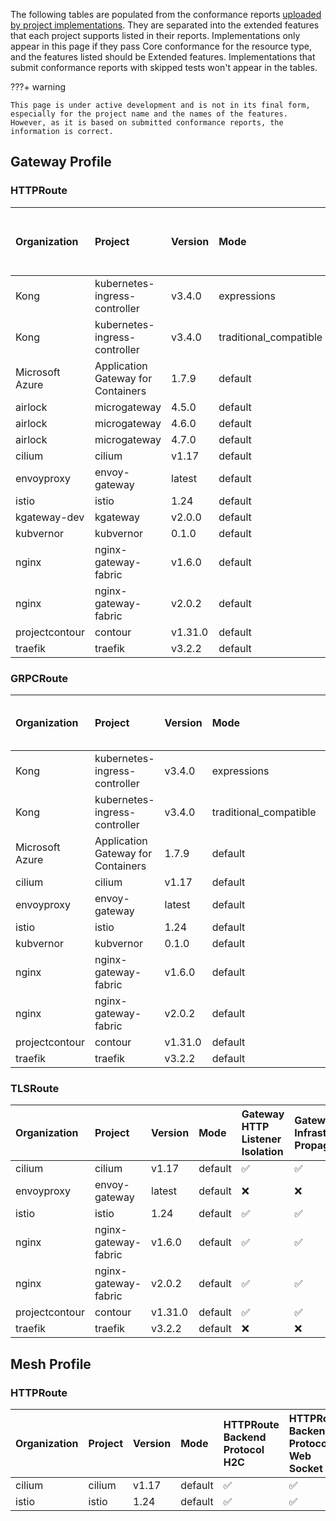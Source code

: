 
The following tables are populated from the conformance reports [uploaded by project implementations](https://github.com/kubernetes-sigs/gateway-api/tree/main/conformance/reports). They are separated into the extended features that each project supports listed in their reports.
Implementations only appear in this page if they pass Core conformance for the resource type, and the features listed should be Extended features. Implementations that submit conformance reports with skipped tests won't appear in the tables.



???+ warning


    This page is under active development and is not in its final form,
    especially for the project name and the names of the features.
    However, as it is based on submitted conformance reports, the information is correct.


## Gateway Profile

### HTTPRoute

| Organization    | Project                            | Version   | Mode                   | HTTPRoute Host Rewrite   | HTTPRoute Method Matching   | HTTPRoute Path Rewrite   | HTTPRoute Query Param Matching   | HTTPRoute Response Header Modification   | HTTPRoute Destination Port Matching   | HTTPRoute Path Redirect   | HTTPRoute Port Redirect   | HTTPRoute Scheme Redirect   | Gateway Infrastructure Propagation   | Gateway Port 8080   | HTTPRoute Backend Protocol H2C   | HTTPRoute Backend Protocol Web Socket   | HTTPRoute Backend Timeout   | HTTPRoute Parent Ref Port   | HTTPRoute Request Timeout   | Gateway HTTP Listener Isolation   | Gateway Static Addresses   | HTTPRoute Backend Request Header Modification   | HTTPRoute Request Mirror   | HTTPRoute Request Multiple Mirrors   |
|:----------------|:-----------------------------------|:----------|:-----------------------|:-------------------------|:----------------------------|:-------------------------|:---------------------------------|:-----------------------------------------|:--------------------------------------|:--------------------------|:--------------------------|:----------------------------|:-------------------------------------|:--------------------|:---------------------------------|:----------------------------------------|:----------------------------|:----------------------------|:----------------------------|:----------------------------------|:---------------------------|:------------------------------------------------|:---------------------------|:-------------------------------------|
| Kong            | kubernetes-ingress-controller      | v3.4.0    | expressions            | :white_check_mark:       | :white_check_mark:          | :white_check_mark:       | :white_check_mark:               | :white_check_mark:                       | :x:                                   | :x:                       | :x:                       | :x:                         | :x:                                  | :x:                 | :x:                              | :x:                                     | :x:                         | :x:                         | :x:                         | :x:                               | :x:                        | :x:                                             | :x:                        | :x:                                  |
| Kong            | kubernetes-ingress-controller      | v3.4.0    | traditional_compatible | :white_check_mark:       | :white_check_mark:          | :white_check_mark:       | :white_check_mark:               | :white_check_mark:                       | :x:                                   | :x:                       | :x:                       | :x:                         | :x:                                  | :x:                 | :x:                              | :x:                                     | :x:                         | :x:                         | :x:                         | :x:                               | :x:                        | :x:                                             | :x:                        | :x:                                  |
| Microsoft Azure | Application Gateway for Containers | 1.7.9     | default                | :white_check_mark:       | :white_check_mark:          | :white_check_mark:       | :white_check_mark:               | :white_check_mark:                       | :white_check_mark:                    | :white_check_mark:        | :white_check_mark:        | :white_check_mark:          | :x:                                  | :x:                 | :x:                              | :x:                                     | :x:                         | :x:                         | :x:                         | :x:                               | :x:                        | :x:                                             | :x:                        | :x:                                  |
| airlock         | microgateway                       | 4.5.0     | default                | :white_check_mark:       | :white_check_mark:          | :white_check_mark:       | :white_check_mark:               | :white_check_mark:                       | :white_check_mark:                    | :white_check_mark:        | :white_check_mark:        | :white_check_mark:          | :white_check_mark:                   | :white_check_mark:  | :white_check_mark:               | :white_check_mark:                      | :white_check_mark:          | :white_check_mark:          | :white_check_mark:          | :x:                               | :x:                        | :x:                                             | :x:                        | :x:                                  |
| airlock         | microgateway                       | 4.6.0     | default                | :white_check_mark:       | :white_check_mark:          | :white_check_mark:       | :white_check_mark:               | :white_check_mark:                       | :white_check_mark:                    | :white_check_mark:        | :white_check_mark:        | :white_check_mark:          | :white_check_mark:                   | :white_check_mark:  | :white_check_mark:               | :white_check_mark:                      | :white_check_mark:          | :white_check_mark:          | :white_check_mark:          | :x:                               | :x:                        | :x:                                             | :x:                        | :x:                                  |
| airlock         | microgateway                       | 4.7.0     | default                | :white_check_mark:       | :white_check_mark:          | :white_check_mark:       | :white_check_mark:               | :white_check_mark:                       | :white_check_mark:                    | :white_check_mark:        | :white_check_mark:        | :white_check_mark:          | :white_check_mark:                   | :white_check_mark:  | :white_check_mark:               | :white_check_mark:                      | :white_check_mark:          | :white_check_mark:          | :white_check_mark:          | :x:                               | :x:                        | :x:                                             | :x:                        | :x:                                  |
| cilium          | cilium                             | v1.17     | default                | :white_check_mark:       | :white_check_mark:          | :white_check_mark:       | :white_check_mark:               | :white_check_mark:                       | :white_check_mark:                    | :white_check_mark:        | :white_check_mark:        | :white_check_mark:          | :white_check_mark:                   | :white_check_mark:  | :white_check_mark:               | :white_check_mark:                      | :white_check_mark:          | :x:                         | :white_check_mark:          | :white_check_mark:                | :white_check_mark:         | :white_check_mark:                              | :white_check_mark:         | :white_check_mark:                   |
| envoyproxy      | envoy-gateway                      | latest    | default                | :white_check_mark:       | :white_check_mark:          | :white_check_mark:       | :white_check_mark:               | :white_check_mark:                       | :white_check_mark:                    | :white_check_mark:        | :white_check_mark:        | :white_check_mark:          | :x:                                  | :white_check_mark:  | :white_check_mark:               | :white_check_mark:                      | :white_check_mark:          | :white_check_mark:          | :white_check_mark:          | :white_check_mark:                | :x:                        | :white_check_mark:                              | :white_check_mark:         | :white_check_mark:                   |
| istio           | istio                              | 1.24      | default                | :white_check_mark:       | :white_check_mark:          | :white_check_mark:       | :white_check_mark:               | :white_check_mark:                       | :white_check_mark:                    | :white_check_mark:        | :white_check_mark:        | :white_check_mark:          | :white_check_mark:                   | :white_check_mark:  | :white_check_mark:               | :white_check_mark:                      | :white_check_mark:          | :white_check_mark:          | :white_check_mark:          | :white_check_mark:                | :white_check_mark:         | :white_check_mark:                              | :white_check_mark:         | :white_check_mark:                   |
| kgateway-dev    | kgateway                           | v2.0.0    | default                | :white_check_mark:       | :white_check_mark:          | :white_check_mark:       | :white_check_mark:               | :white_check_mark:                       | :x:                                   | :white_check_mark:        | :white_check_mark:        | :white_check_mark:          | :x:                                  | :x:                 | :white_check_mark:               | :x:                                     | :x:                         | :x:                         | :x:                         | :x:                               | :x:                        | :x:                                             | :white_check_mark:         | :x:                                  |
| kubvernor       | kubvernor                          | 0.1.0     | default                | :x:                      | :x:                         | :x:                      | :x:                              | :x:                                      | :x:                                   | :x:                       | :x:                       | :x:                         | :x:                                  | :x:                 | :x:                              | :x:                                     | :x:                         | :x:                         | :x:                         | :x:                               | :x:                        | :x:                                             | :x:                        | :x:                                  |
| nginx           | nginx-gateway-fabric               | v1.6.0    | default                | :white_check_mark:       | :white_check_mark:          | :white_check_mark:       | :white_check_mark:               | :white_check_mark:                       | :x:                                   | :white_check_mark:        | :white_check_mark:        | :white_check_mark:          | :white_check_mark:                   | :white_check_mark:  | :x:                              | :x:                                     | :x:                         | :x:                         | :x:                         | :white_check_mark:                | :x:                        | :x:                                             | :white_check_mark:         | :white_check_mark:                   |
| nginx           | nginx-gateway-fabric               | v2.0.2    | default                | :white_check_mark:       | :white_check_mark:          | :white_check_mark:       | :white_check_mark:               | :white_check_mark:                       | :x:                                   | :white_check_mark:        | :white_check_mark:        | :white_check_mark:          | :white_check_mark:                   | :white_check_mark:  | :x:                              | :x:                                     | :x:                         | :x:                         | :x:                         | :white_check_mark:                | :x:                        | :x:                                             | :white_check_mark:         | :white_check_mark:                   |
| projectcontour  | contour                            | v1.31.0   | default                | :white_check_mark:       | :white_check_mark:          | :white_check_mark:       | :white_check_mark:               | :white_check_mark:                       | :white_check_mark:                    | :white_check_mark:        | :white_check_mark:        | :white_check_mark:          | :white_check_mark:                   | :white_check_mark:  | :white_check_mark:               | :white_check_mark:                      | :white_check_mark:          | :white_check_mark:          | :white_check_mark:          | :white_check_mark:                | :white_check_mark:         | :white_check_mark:                              | :white_check_mark:         | :white_check_mark:                   |
| traefik         | traefik                            | v3.2.2    | default                | :white_check_mark:       | :white_check_mark:          | :white_check_mark:       | :white_check_mark:               | :white_check_mark:                       | :white_check_mark:                    | :white_check_mark:        | :white_check_mark:        | :white_check_mark:          | :x:                                  | :white_check_mark:  | :white_check_mark:               | :white_check_mark:                      | :x:                         | :x:                         | :x:                         | :x:                               | :x:                        | :x:                                             | :x:                        | :x:                                  |

### GRPCRoute

| Organization    | Project                            | Version   | Mode                   | Gateway HTTP Listener Isolation   | Gateway Infrastructure Propagation   | Gateway Port 8080   | Gateway Static Addresses   |
|:----------------|:-----------------------------------|:----------|:-----------------------|:----------------------------------|:-------------------------------------|:--------------------|:---------------------------|
| Kong            | kubernetes-ingress-controller      | v3.4.0    | expressions            | :x:                               | :x:                                  | :x:                 | :x:                        |
| Kong            | kubernetes-ingress-controller      | v3.4.0    | traditional_compatible | :x:                               | :x:                                  | :x:                 | :x:                        |
| Microsoft Azure | Application Gateway for Containers | 1.7.9     | default                | :x:                               | :x:                                  | :x:                 | :x:                        |
| cilium          | cilium                             | v1.17     | default                | :white_check_mark:                | :white_check_mark:                   | :white_check_mark:  | :white_check_mark:         |
| envoyproxy      | envoy-gateway                      | latest    | default                | :x:                               | :x:                                  | :x:                 | :x:                        |
| istio           | istio                              | 1.24      | default                | :white_check_mark:                | :white_check_mark:                   | :white_check_mark:  | :white_check_mark:         |
| kubvernor       | kubvernor                          | 0.1.0     | default                | :x:                               | :x:                                  | :x:                 | :x:                        |
| nginx           | nginx-gateway-fabric               | v1.6.0    | default                | :white_check_mark:                | :white_check_mark:                   | :white_check_mark:  | :x:                        |
| nginx           | nginx-gateway-fabric               | v2.0.2    | default                | :white_check_mark:                | :white_check_mark:                   | :white_check_mark:  | :x:                        |
| projectcontour  | contour                            | v1.31.0   | default                | :white_check_mark:                | :white_check_mark:                   | :white_check_mark:  | :white_check_mark:         |
| traefik         | traefik                            | v3.2.2    | default                | :x:                               | :x:                                  | :x:                 | :x:                        |

### TLSRoute

| Organization   | Project              | Version   | Mode    | Gateway HTTP Listener Isolation   | Gateway Infrastructure Propagation   | Gateway Port 8080   | Gateway Static Addresses   |
|:---------------|:---------------------|:----------|:--------|:----------------------------------|:-------------------------------------|:--------------------|:---------------------------|
| cilium         | cilium               | v1.17     | default | :white_check_mark:                | :white_check_mark:                   | :white_check_mark:  | :white_check_mark:         |
| envoyproxy     | envoy-gateway        | latest    | default | :x:                               | :x:                                  | :x:                 | :x:                        |
| istio          | istio                | 1.24      | default | :white_check_mark:                | :white_check_mark:                   | :white_check_mark:  | :white_check_mark:         |
| nginx          | nginx-gateway-fabric | v1.6.0    | default | :white_check_mark:                | :white_check_mark:                   | :white_check_mark:  | :x:                        |
| nginx          | nginx-gateway-fabric | v2.0.2    | default | :white_check_mark:                | :white_check_mark:                   | :white_check_mark:  | :x:                        |
| projectcontour | contour              | v1.31.0   | default | :white_check_mark:                | :white_check_mark:                   | :white_check_mark:  | :white_check_mark:         |
| traefik        | traefik              | v3.2.2    | default | :x:                               | :x:                                  | :x:                 | :x:                        |

## Mesh Profile

### HTTPRoute

| Organization   | Project   | Version   | Mode    | HTTPRoute Backend Protocol H2C   | HTTPRoute Backend Protocol Web Socket   | HTTPRoute Backend Request Header Modification   | HTTPRoute Backend Timeout   | HTTPRoute Destination Port Matching   | HTTPRoute Host Rewrite   | HTTPRoute Method Matching   | HTTPRoute Path Redirect   | HTTPRoute Path Rewrite   | HTTPRoute Port Redirect   | HTTPRoute Query Param Matching   | HTTPRoute Request Mirror   | HTTPRoute Request Multiple Mirrors   | HTTPRoute Request Timeout   | HTTPRoute Response Header Modification   | HTTPRoute Scheme Redirect   | Mesh Cluster IP Matching   | HTTPRoute Parent Ref Port   | Mesh Consumer Route   |
|:---------------|:----------|:----------|:--------|:---------------------------------|:----------------------------------------|:------------------------------------------------|:----------------------------|:--------------------------------------|:-------------------------|:----------------------------|:--------------------------|:-------------------------|:--------------------------|:---------------------------------|:---------------------------|:-------------------------------------|:----------------------------|:-----------------------------------------|:----------------------------|:---------------------------|:----------------------------|:----------------------|
| cilium         | cilium    | v1.17     | default | :white_check_mark:               | :white_check_mark:                      | :white_check_mark:                              | :white_check_mark:          | :white_check_mark:                    | :white_check_mark:       | :white_check_mark:          | :white_check_mark:        | :white_check_mark:       | :white_check_mark:        | :white_check_mark:               | :white_check_mark:         | :white_check_mark:                   | :white_check_mark:          | :white_check_mark:                       | :white_check_mark:          | :white_check_mark:         | :x:                         | :x:                   |
| istio          | istio     | 1.24      | default | :white_check_mark:               | :white_check_mark:                      | :white_check_mark:                              | :white_check_mark:          | :white_check_mark:                    | :white_check_mark:       | :white_check_mark:          | :white_check_mark:        | :white_check_mark:       | :white_check_mark:        | :white_check_mark:               | :white_check_mark:         | :white_check_mark:                   | :white_check_mark:          | :white_check_mark:                       | :white_check_mark:          | :x:                        | :white_check_mark:          | :white_check_mark:    |